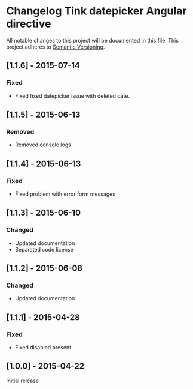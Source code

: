 # Changelog Tink datepicker Angular directive

All notable changes to this project will be documented in this file.
This project adheres to [Semantic Versioning](http://semver.org/).

<!--
## [Unreleased] - [unreleased]

### Added
### Changed
### Deprecated
### Removed
### Fixed
### Security
-->

## [1.1.6] - 2015-07-14

### Fixed
- Fixed fixed datepicker issue with deleted date.

## [1.1.5] - 2015-06-13

### Removed
- Removed console logs

## [1.1.4] - 2015-06-13

### Fixed
- Fixed problem with error form messages

## [1.1.3] - 2015-06-10

### Changed
- Updated documentation
- Separated code license



## [1.1.2] - 2015-06-08

### Changed
- Updated documentation



## [1.1.1] - 2015-04-28

### Fixed
- Fixed disabled present



## [1.0.0] - 2015-04-22

Initial release
